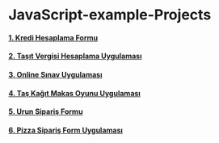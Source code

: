# JavaScript-example-Projects


#### [1. Kredi Hesaplama Formu](https://github.com/muratavci05/JavaScript-example-Projects/tree/master/JavaScript_Kredi_Hesaplama_Formu)
#### [2. Taşıt Vergisi Hesaplama Uygulaması](https://github.com/muratavci05/JavaScript-example-Projects/tree/master/javaScript-tasit-vergisi-hes-formu)
#### [3. Online Sınav Uygulaması](https://github.com/muratavci05/JavaScript-example-Projects/tree/master/javaScript-tas-kagit-makas-oyunu)
#### [4. Taş Kağıt Makas Oyunu Uygulaması](https://github.com/muratavci05/JavaScript-example-Projects/tree/master/javaScript-tas-kagit-makas-oyunu)
#### [5. Urun Sipariş Formu](https://github.com/muratavci05/JavaScript-example-Projects/tree/master/Urun-siparis-formu)
#### [6. Pizza Sipariş Form Uygulaması](https://github.com/muratavci05/JavaScript-example-Projects/tree/master/JavaScript_Pizza_Siparis_Formu)
